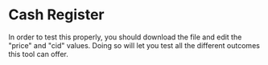 # Cash Register

In order to test this properly, you should download the file and edit the "price" and "cid" values.
Doing so will let you test all the different outcomes this tool can offer.
